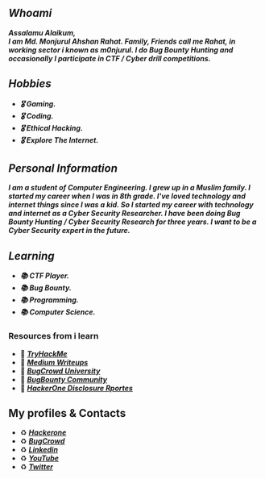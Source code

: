 ## _Whoami_
_**Assalamu Alaikum, <br>
I am Md. Monjurul Ahshan Rahat. Family, Friends call me Rahat, in working sector i known as m0njurul. I do Bug Bounty Hunting and occasionally I participate in CTF / Cyber drill competitions.**_


## _Hobbies_
* _**🎖 Gaming.**_
* _**🎖 Coding.**_
* _**🎖 Ethical Hacking.**_
* _**🎖 Explore The Internet.**_
  

## _Personal Information_
_**I am a student of Computer Engineering. I grew up in a Muslim family. I started my career when I was in 8th grade. I've loved technology and internet things since I was a kid. So I started my career with technology and internet as a Cyber Security Researcher. I have been doing Bug Bounty Hunting / Cyber Security Research for three years. I want to be a Cyber Security expert in the future.**_


## _Learning_
* _**📚 CTF Player.**_
* _**📚 Bug Bounty.**_
* _**📚 Programming.**_
* _**📚 Computer Science.**_


### Resources from i learn
* 📗 _**[TryHackMe](https://tryhackme.com/)**_
* 📗 _**[Medium Writeups](https://medium.com/infosec)**_
* 📗 _**[BugCrowd University](https://www.bugcrowd.com/hackers/bugcrowd-university/)**_
* 📗 _**[BugBounty Community](https://www.facebook.com/groups/bugbountyforum/)**_
* 📗 _**[HackerOne Disclosure Rportes](https://hackerone.com/hacktivity)**_


## My profiles & Contacts
* ♻ _**[Hackerone](https://hackerone.com/m0njurul_)**_
* ♻ _**[BugCrowd](https://bugcrowd.com/m0njurul_)**_
* ♻ _**[Linkedin](https://www.linkedin.com/in/m0njurul/)**_
* ♻ _**[YouTube](https://www.youtube.com/channel/UCh6TSQsYfoXlzpcqdnBq1-g)**_
* ♻ _**[Twitter](https://twitter.com/m0njurul_)**_
